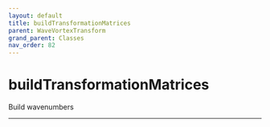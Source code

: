 ```yaml
---
layout: default
title: buildTransformationMatrices
parent: WaveVortexTransform
grand_parent: Classes
nav_order: 82
---
```


#  buildTransformationMatrices

Build wavenumbers


---

